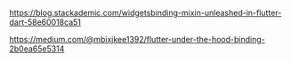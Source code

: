 https://blog.stackademic.com/widgetsbinding-mixin-unleashed-in-flutter-dart-58e60018ca51

https://medium.com/@mbixjkee1392/flutter-under-the-hood-binding-2b0ea65e5314